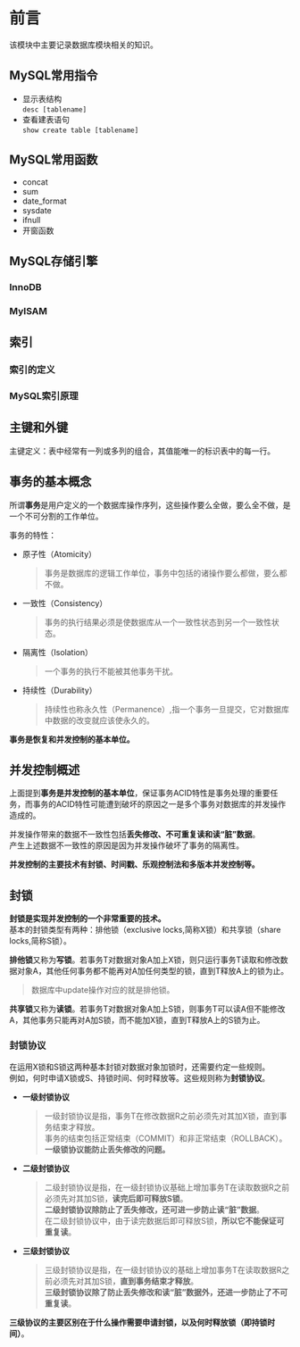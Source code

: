 # 前言

该模块中主要记录数据库模块相关的知识。

## MySQL常用指令  

- 显示表结构  
    `desc [tablename]`  
- 查看建表语句  
    `show create table [tablename]`

## MySQL常用函数

- concat
- sum
- date_format
- sysdate
- ifnull
- 开窗函数

## MySQL存储引擎

### InnoDB

### MyISAM  

## 索引

### 索引的定义

### MySQL索引原理

## 主键和外键

主键定义：表中经常有一列或多列的组合，其值能唯一的标识表中的每一行。

## 事务的基本概念

所谓**事务**是用户定义的一个数据库操作序列，这些操作要么全做，要么全不做，是一个不可分割的工作单位。

事务的特性：

- 原子性（Atomicity）
  >事务是数据库的逻辑工作单位，事务中包括的诸操作要么都做，要么都不做。
- 一致性（Consistency）
  >事务的执行结果必须是使数据库从一个一致性状态到另一个一致性状态。
- 隔离性（Isolation）
  >一个事务的执行不能被其他事务干扰。
- 持续性（Durability）
  >持续性也称永久性（Permanence）,指一个事务一旦提交，它对数据库中数据的改变就应该使永久的。

**事务是恢复和并发控制的基本单位。**

## 并发控制概述

上面提到**事务是并发控制的基本单位**，保证事务ACID特性是事务处理的重要任务，而事务的ACID特性可能遭到破坏的原因之一是多个事务对数据库的并发操作造成的。  

并发操作带来的数据不一致性包括**丢失修改、不可重复读和读“脏”数据**。  
产生上述数据不一致性的原因是因为并发操作破坏了事务的隔离性。

**并发控制的主要技术有封锁、时间戳、乐观控制法和多版本并发控制等。**

## 封锁

**封锁是实现并发控制的一个非常重要的技术。**  
基本的封锁类型有两种：排他锁（exclusive locks,简称X锁）和共享锁（share locks,简称S锁）。

**排他锁**又称为**写锁**。若事务T对数据对象A加上X锁，则只运行事务T读取和修改数据对象A，其他任何事务都不能再对A加任何类型的锁，直到T释放A上的锁为止。
>数据库中update操作对应的就是排他锁。

**共享锁**又称为**读锁**。若事务T对数据对象A加上S锁，则事务T可以读A但不能修改A，其他事务只能再对A加S锁，而不能加X锁，直到T释放A上的S锁为止。

### 封锁协议

在运用X锁和S锁这两种基本封锁对数据对象加锁时，还需要约定一些规则。  
例如，何时申请X锁或S、持锁时间、何时释放等。这些规则称为**封锁协议**。

- **一级封锁协议**
  >一级封锁协议是指，事务T在修改数据R之前必须先对其加X锁，直到事务结束才释放。  
  事务的结束包括正常结束（COMMIT）和非正常结束（ROLLBACK）。  
  **一级锁协议能防止丢失修改的问题。**

- **二级封锁协议**
  >二级封锁协议是指，在一级封锁协议基础上增加事务T在读取数据R之前必须先对其加S锁，**读完后即可释放S锁**。  
  **二级封锁协议除防止了丢失修改，还可进一步防止读“脏”数据**。  
  在二级封锁协议中，由于读完数据后即可释放S锁，**所以它不能保证可重复读**。

- **三级封锁协议**
  >三级封锁协议是指，在一级封锁协议的基础上增加事务T在读取数据R之前必须先对其加S锁，**直到事务结束才释放**。  
  **三级封锁协议除了防止丢失修改和读“脏”数据外，还进一步防止了不可重复读**。

**三级协议的主要区别在于什么操作需要申请封锁，以及何时释放锁（即持锁时间）**。
